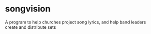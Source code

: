 songvision
==========

A program to help churches project song lyrics, and help band leaders create and distribute sets
